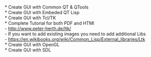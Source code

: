 <br> * Create GUI with Common QT & QTools
<br> * Create GUI with Embeded QT Lisp
<br> * Create GUI with Tcl/TK
<br> *  Complete Tutorial for both PDF and HTMl
<br>   -  http://www.peter-herth.de/ltk/
 <br>  - If you want to add existing images you need to add additional Libs
 <br>  -   https://en.wikibooks.org/wiki/Common_Lisp/External_libraries/Ltk
<br>* Create GUI with OpenGL
<br>* Create GUI with SDL
